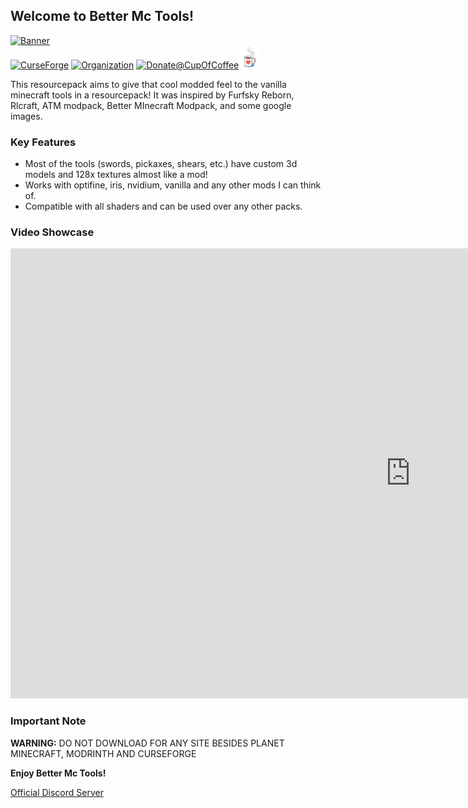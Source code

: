 ## Welcome to Better Mc Tools!

[![Banner](https://github.com/Creatomat/creatomat.github.io/blob/main/cre8to_1.png?raw=true)](https://billing.sparkedhost.com/aff.php?aff=2788)  
[![CurseForge](https://img.shields.io/badge/CurseForge-0?style=for-the-badge&logo=curseforge&color=black)](https://www.curseforge.com/minecraft/texture-packs/bare-bones-better-beaves)
[![Organization](https://img.shields.io/badge/Organization-0?style=for-the-badge&logo=modrinth&color=grey)](https://modrinth.com/organization/cre8to-team)
[![Donate@CupOfCoffee](https://img.shields.io/badge/donate%20a%20cup%20of%20coffee-0?style=for-the-badge&logo=patreon&color=black)](https://patreon.com/cre8to)<img src="https://raw.githubusercontent.com/PrinceParshia/Idk/refs/heads/main/coffee.gif" width="36" height="36">

This resourcepack aims to give that cool modded feel to the vanilla minecraft tools in a resourcepack!
It was inspired by Furfsky Reborn, Rlcraft, ATM modpack, Better MInecraft Modpack, and some google images.

### Key Features

* Most of the tools (swords, pickaxes, shears, etc.) have custom 3d models and 128x textures almost like a mod!
* Works with optifine, iris, nvidium, vanilla and any other mods I can think of.
* Compatible with all shaders and can be used over any other packs.

### Video Showcase

<iframe width="1280" height="720" src="https://www.youtube.com/embed/NkR8TD-xBj4" title="Better Mc Tools (offically)" frameborder="0" allow="accelerometer; autoplay; clipboard-write; encrypted-media; gyroscope; picture-in-picture; web-share" allowfullscreen></iframe>

### Important Note

**WARNING:** DO NOT DOWNLOAD FOR ANY SITE BESIDES PLANET MINECRAFT, MODRINTH AND CURSEFORGE

**Enjoy Better Mc Tools!**

[Official Discord Server](https://discord.com/invite/rK5RbYS9Bm)
